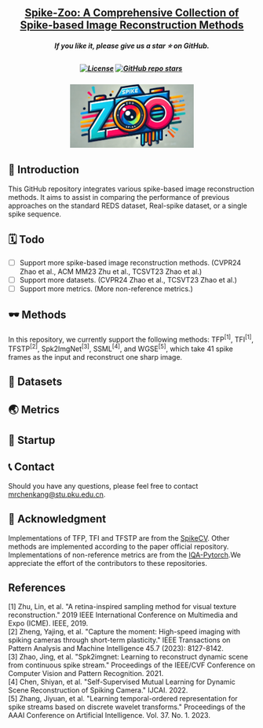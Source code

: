 <h2 align="center"> 
  <a href="">Spike-Zoo: A Comprehensive Collection of Spike-based Image Reconstruction Methods
  </a>
</h2>
<h5 align="center"> 
If you like it, please give us a star ⭐ on GitHub.  
</h5>

<h5 align="center">

[![License](https://img.shields.io/badge/License-MIT-yellow)](https://github.com/chenkang455/S-SDM)
[![GitHub repo stars](https://img.shields.io/github/stars/chenkang455/Spike-Image-Reconstruction?style=flat&logo=github&logoColor=whitesmoke&label=Stars)](https://github.com/chenkang455/Spike-Image-Reconstruction/stargazers)&#160;
</h5>

<p align="center">
  <img src="figures/zoo_new.png" style="width:50%;">
</p>


## 📕 Introduction 
This GitHub repository integrates various spike-based image reconstruction methods. It aims to assist in comparing the performance of previous approaches on the standard REDS dataset, Real-spike dataset, or a single spike sequence.

## 🗓️ Todo
- [ ] Support more spike-based image reconstruction methods. (CVPR24 Zhao et al., ACM MM23 Zhu et al., TCSVT23 Zhao et al.) </label><br>
- [ ] Support more datasets. (CVPR24 Zhao et al., TCSVT23 Zhao et al.)</label><br>
- [ ] Support more metrics. (More non-reference metrics.)</label><br>
</form>

## 🕶 Methods
In this repository, we currently support the following methods: TFP<sup>[1]</sup>, TFI<sup>[1]</sup>, TFSTP<sup>[2]</sup>, Spk2ImgNet<sup>[3]</sup>, SSML<sup>[4]</sup>, and WGSE<sup>[5]</sup>, which take 41 spike frames as the input and reconstruct one sharp image. 

## 🔢 Datasets

## 🌏 Metrics

## 🍭 Startup

## 📞 Contact
Should you have any questions, please feel free to contact [mrchenkang@stu.pku.edu.cn](mailto:mrchenkang@stu.pku.edu.cn).

## 🙇‍ Acknowledgment
Implementations of TFP, TFI and TFSTP are from the [SpikeCV](https://spikecv.github.io/). Other methods are implemented according to the paper official repository. Implementations of non-reference metrics are from the [IQA-Pytorch](https://github.com/chaofengc/IQA-PyTorch).We appreciate the effort of the contributors to these repositories.

## References
[1] Zhu, Lin, et al. "A retina-inspired sampling method for visual texture reconstruction." 2019 IEEE International Conference on Multimedia and Expo (ICME). IEEE, 2019.<br>
[2] Zheng, Yajing, et al. "Capture the moment: High-speed imaging with spiking cameras through short-term plasticity." IEEE Transactions on Pattern Analysis and Machine Intelligence 45.7 (2023): 8127-8142.<br>
[3] Zhao, Jing, et al. "Spk2imgnet: Learning to reconstruct dynamic scene from continuous spike stream." Proceedings of the IEEE/CVF Conference on Computer Vision and Pattern Recognition. 2021.<br>
[4] Chen, Shiyan, et al. "Self-Supervised Mutual Learning for Dynamic Scene Reconstruction of Spiking Camera." IJCAI. 2022.<br>
[5] Zhang, Jiyuan, et al. "Learning temporal-ordered representation for spike streams based on discrete wavelet transforms." Proceedings of the AAAI Conference on Artificial Intelligence. Vol. 37. No. 1. 2023. 